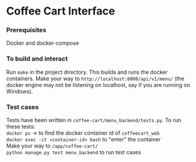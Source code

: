 # Coffee Cart Interface
### Prerequisites
Docker and docker-compose

### To build and interact
Run `make` in the project directory. This builds and runs the docker containers. Make your way to `http://localhost:8000/api/v1/menu/` (the docker engine may not be listening on localhost, say if you are running on Windows).

### Test cases
Tests have been written in `coffee-cart/menu_backend/tests.py`. To run these tests: <br>
`docker ps` -> to find the docker container id of `coffeecart_web` <br>
`docker exec -it <container-id> bash` to "enter" the container <br>
Make your way to `/app/coffee-cart/` <br>
`python manage.py test menu_backend` to run test cases